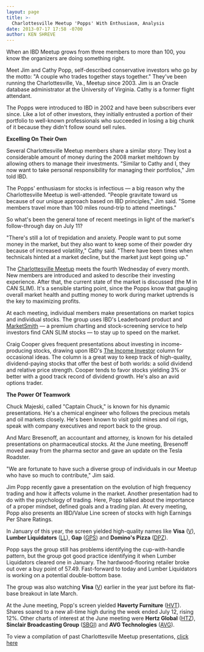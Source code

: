 ```yaml
---
layout: page
title: >-
  Charlottesville Meetup 'Popps' With Enthusiasm, Analysis
date: 2013-07-17 17:58 -0700
author: KEN SHREVE
---
```





When an IBD Meetup grows from three members to more than 100, you know the organizers are doing something right.


Meet Jim and Cathy Popp, self-described conservative investors who go by the motto: "A couple who trades together stays together." They've been running the Charlottesville, Va., Meetup since 2003. Jim is an Oracle database administrator at the University of Virginia. Cathy is a former flight attendant.


The Popps were introduced to IBD in 2002 and have been subscribers ever since. Like a lot of other investors, they initially entrusted a portion of their portfolio to well-known professionals who succeeded in losing a big chunk of it because they didn't follow sound sell rules.


**Excelling On Their Own**


Several Charlottesville Meetup members share a similar story: They lost a considerable amount of money during the 2008 market meltdown by allowing others to manage their investments. "Similar to Cathy and I, they now want to take personal responsibility for managing their portfolios," Jim told IBD.


The Popps' enthusiasm for stocks is infectious — a big reason why the Charlottesville Meetup is well-attended. "People gravitate toward us because of our unique approach based on IBD principles," Jim said. "Some members travel more than 100 miles round-trip to attend meetings."


So what's been the general tone of recent meetings in light of the market's follow-through day on July 11?


"There's still a lot of trepidation and anxiety. People want to put some money in the market, but they also want to keep some of their powder dry because of increased volatility," Cathy said. "There have been times when technicals hinted at a market decline, but the market just kept going up."


The [Charlottesville Meetup](https://www.investors.com/meetup/?nav=IBDUMeetup) meets the fourth Wednesday of every month. New members are introduced and asked to describe their investing experience. After that, the current state of the market is discussed (the M in CAN SLIM). It's a sensible starting point, since the Popps know that gauging overall market health and putting money to work during market uptrends is the key to maximizing profits.


At each meeting, individual members make presentations on market topics and individual stocks. The group uses IBD's Leaderboard product and [MarketSmith](http://www.marketsmith.com/) — a premium charting and stock-screening service to help investors find CAN SLIM stocks — to stay up to speed on the market.


Craig Cooper gives frequent presentations about investing in income-producing stocks, drawing upon IBD's [The Income Investor](http://news.investors.com/investing/the-income-investor.htm) column for occasional ideas. The column is a great way to keep track of high-quality, dividend-paying stocks that offer the best of both worlds: a solid dividend and relative price strength. Cooper tends to favor stocks yielding 3% or better with a good track record of dividend growth. He's also an avid options trader.


**The Power Of Teamwork**


Chuck Majeski, called "Captain Chuck," is known for his dynamic presentations. He's a chemical engineer who follows the precious metals and oil markets closely. He's been known to visit gold mines and oil rigs, speak with company executives and report back to the group.


And Marc Bresenoff, an accountant and attorney, is known for his detailed presentations on pharmaceutical stocks. At the June meeting, Bresenoff moved away from the pharma sector and gave an update on the Tesla Roadster.


"We are fortunate to have such a diverse group of individuals in our Meetup who have so much to contribute," Jim said.


Jim Popp recently gave a presentation on the evolution of high frequency trading and how it affects volume in the market. Another presentation had to do with the psychology of trading. Here, Popp talked about the importance of a proper mindset, defined goals and a trading plan. At every meeting, Popp also presents an IBD/Value Line screen of stocks with high Earnings Per Share Ratings.


In January of this year, the screen yielded high-quality names like **Visa** ([V](https://research.investors.com/quote.aspx?symbol=V)), **Lumber Liquidators** ([LL](https://research.investors.com/quote.aspx?symbol=LL)), **Gap** ([GPS](https://research.investors.com/quote.aspx?symbol=GPS)) and  **Domino's Pizza** ([DPZ](https://research.investors.com/quote.aspx?symbol=DPZ)).


Popp says the group still has problems identifying the cup-with-handle pattern, but the group got good practice identifying it when Lumber Liquidators cleared one in January. The hardwood-flooring retailer broke out over a buy point of 57.49. Fast-forward to today and Lumber Liquidators is working on a potential double-bottom base.


The group was also watching **Visa** ([V](https://research.investors.com/quote.aspx?symbol=V)) earlier in the year just before its flat-base breakout in late March.


At the June meeting, Popp's screen yielded **Haverty Furniture** ([HVT](https://research.investors.com/quote.aspx?symbol=HVT)). Shares soared to a new all-time high during the week ended July 12, rising 12%. Other charts of interest at the June meeting were **Hertz Global** ([HTZ](https://research.investors.com/quote.aspx?symbol=HTZ)), **Sinclair Broadcasting Group** ([SBGI](https://research.investors.com/quote.aspx?symbol=SBGI)) and **AVG Technologies** ([AVG](https://research.investors.com/quote.aspx?symbol=AVG)).


To view a compilation of past Charlottesville Meetup presentations, [click here](http://www.meetup.com/ibd-68/)




